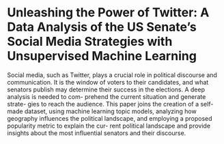# Unleashing the Power of Twitter: A Data Analysis of the US Senate’s Social Media Strategies with Unsupervised Machine Learning

Social media, such as Twitter, plays a crucial role in political discourse and communication. It is the window of voters to their candidates, and what senators publish may determine their success in the elections. A deep analysis is needed to com- prehend the current situation and generate strate- gies to reach the audience. This paper joins the creation of a self-made dataset, using machine learning topic models, analyzing how geography influences the political landscape, and employing a proposed popularity metric to explain the cur- rent political landscape and provide insights about the most influential senators and their discourse.
